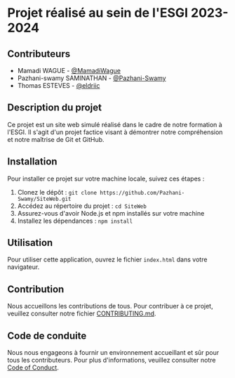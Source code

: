 # Projet réalisé au sein de l'ESGI 2023-2024

## Contributeurs
- Mamadi WAGUE - [@MamadiWague](https://github.com/MamadiWague)
- Pazhani-swamy SAMINATHAN - [@Pazhani-Swamy](https://github.com/Pazhani-Swamy)
- Thomas ESTEVES - [@eldriic](https://github.com/eldriic)

## Description du projet
Ce projet est un site web simulé réalisé dans le cadre de notre formation à l'ESGI. Il s'agit d'un projet factice visant à démontrer notre compréhension et notre maîtrise de Git et GitHub.

## Installation
Pour installer ce projet sur votre machine locale, suivez ces étapes :

1. Clonez le dépôt : `git clone https://github.com/Pazhani-Swamy/SiteWeb.git`
2. Accédez au répertoire du projet : `cd SiteWeb`
3. Assurez-vous d'avoir Node.js et npm installés sur votre machine
4. Installez les dépendances : `npm install`

## Utilisation
Pour utiliser cette application, ouvrez le fichier `index.html` dans votre navigateur.

## Contribution
Nous accueillons les contributions de tous. Pour contribuer à ce projet, veuillez consulter notre fichier [CONTRIBUTING.md](CONTRIBUTING.md).

## Code de conduite
Nous nous engageons à fournir un environnement accueillant et sûr pour tous les contributeurs. Pour plus d'informations, veuillez consulter notre [Code of Conduct](CODE_OF_CONDUCT.md).
